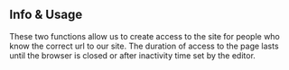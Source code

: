 ## Info & Usage

These two functions allow us to create access to the site for people who know the correct url to our site.
The duration of access to the page lasts until the browser is closed or after inactivity time set by the editor.
